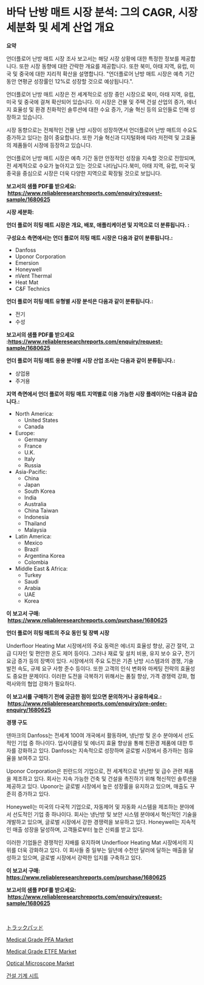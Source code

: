 <p><h1>바닥 난방 매트 시장 분석: 그의 CAGR, 시장 세분화 및 세계 산업 개요</h1></p><p><strong>요약</strong></p>
<p><p>언더플로어 난방 매트 시장 조사 보고서는 해당 시장 상황에 대한 특정한 정보를 제공합니다. 또한 시장 동향에 대한 간략한 개요를 제공합니다. 또한 북미, 아태 지역, 유럽, 미국 및 중국에 대한 지리적 확산을 설명합니다. "언더플로어 난방 매트 시장은 예측 기간 동안 연평균 성장률인 12%로 성장할 것으로 예상됩니다.".</p><p>언더플로어 난방 매트 시장은 전 세계적으로 성장 중인 시장으로 북미, 아태 지역, 유럽, 미국 및 중국에 걸쳐 확산되어 있습니다. 이 시장은 건물 및 주택 건설 산업의 증가, 에너지 효율성 및 환경 친화적인 솔루션에 대한 수요 증가, 기술 혁신 등의 요인들로 인해 성장하고 있습니다.</p><p>시장 동향으로는 전체적인 건물 난방 시장이 성장하면서 언더플로어 난방 매트의 수요도 증가하고 있다는 점이 중요합니다. 또한 기술 혁신과 디지털화에 따라 저전력 및 고효율의 제품들이 시장에 등장하고 있습니다.</p><p>언더플로어 난방 매트 시장은 예측 기간 동안 안정적인 성장을 지속할 것으로 전망되며, 전 세계적으로 수요가 높아지고 있는 것으로 나타납니다.북미, 아태 지역, 유럽, 미국 및 중국을 중심으로 시장은 더욱 다양한 지역으로 확장될 것으로 보입니다.</p></p>
<p><strong>보고서의 샘플 PDF를 받으세요: &nbsp;<a href="https://www.reliableresearchreports.com/enquiry/request-sample/1680625">https://www.reliableresearchreports.com/enquiry/request-sample/1680625</a></strong></p>
<p><strong>시장 세분화:</strong></p>
<p><strong> 언더 플로어 히팅 매트 시장은 개요, 배포, 애플리케이션 및 지역으로 더 분류됩니다. :</strong></p>
<p><strong>구성요소 측면에서는 언더 플로어 히팅 매트 시장은 다음과 같이 분류됩니다.:</strong></p>
<p><ul><li>Danfoss</li><li>Uponor Corporation</li><li>Emersion</li><li>Honeywell</li><li>nVent Thermal</li><li>Heat Mat</li><li>C&F Technics</li></ul></p>
<p><strong> 언더 플로어 히팅 매트 유형별 시장 분석은 다음과 같이 분류됩니다.:</strong></p>
<p><ul><li>전기</li><li>수성</li></ul></p>
<p><strong>보고서의 샘플 PDF를 받으세요 :<a href="https://www.reliableresearchreports.com/enquiry/request-sample/1680625">https://www.reliableresearchreports.com/enquiry/request-sample/1680625</a></strong></p>
<p><strong> 언더 플로어 히팅 매트 응용 분야별 시장 산업 조사는 다음과 같이 분류됩니다.:</strong></p>
<p><ul><li>상업용</li><li>주거용</li></ul></p>
<p><strong>지역 측면에서 언더 플로어 히팅 매트 지역별로 이용 가능한 시장 플레이어는 다음과 같습니다.:</strong></p>
<p><ul>
    <li>
        North America:
        <ul>
            <li>United States</li>
            <li>Canada</li>
        </ul>
    </li>
    <li>
        Europe:
        <ul>
            <li>Germany</li>
            <li>France</li>
            <li>U.K.</li>
            <li>Italy</li>
            <li>Russia</li>
        </ul>
    </li>
    <li>
        Asia-Pacific:
        <ul>
            <li>China</li>
            <li>Japan</li>
            <li>South Korea</li>
            <li>India</li>
            <li>Australia</li>
            <li>China Taiwan</li>
            <li>Indonesia</li>
            <li>Thailand</li>
            <li>Malaysia</li>
        </ul>
    </li>
    <li>
        Latin America:
        <ul>
            <li>Mexico</li>
            <li>Brazil</li>
            <li>Argentina Korea</li>
            <li>Colombia</li>
        </ul>
    </li>
    <li>
        Middle East & Africa:
        <ul>
            <li>Turkey</li>
            <li>Saudi</li>
            <li>Arabia</li>
            <li>UAE</li>
            <li>Korea</li>
        </ul>
    </li>
    </ul></p>
<p><strong>이 보고서 구매: &nbsp;<a href="https://www.reliableresearchreports.com/purchase/1680625">https://www.reliableresearchreports.com/purchase/1680625</a></strong></p>
<p><strong>언더 플로어 히팅 매트의 주요 동인 및 장벽 시장</strong></p>
<p><p>Underfloor Heating Mat 시장에서의 주요 동력은 에너지 효율성 향상, 공간 절약, 고급 디자인 및 편안한 온도 제어 등이다. 그러나 재료 및 설치 비용, 유지 보수 요구, 전기 요금 증가 등의 장벽이 있다. 시장에서의 주요 도전은 기존 난방 시스템과의 경쟁, 기술 발전 속도, 규제 요구 사항 준수 등이다. 또한 고객의 인식 변화와 마케팅 전략의 효율성도 중요한 문제이다. 이러한 도전을 극복하기 위해서는 품질 향상, 가격 경쟁력 강화, 협력사와의 협업 강화가 필요하다.</p></p>
<p><strong>이 보고서를 구매하기 전에 궁금한 점이 있으면 문의하거나 공유하세요.: &nbsp;<a href="https://www.reliableresearchreports.com/enquiry/pre-order-enquiry/1680625">https://www.reliableresearchreports.com/enquiry/pre-order-enquiry/1680625</a></strong></p>
<p><strong>경쟁 구도</strong></p>
<p><p>덴마크의 Danfoss는 전세계 100여 개국에서 활동하며, 냉난방 및 온수 분야에서 선도적인 기업 중 하나이다. 업사이클링 및 에너지 효율 향상을 통해 친환경 제품에 대한 투자를 강화하고 있다. Danfoss는 지속적으로 성장하며 글로벌 시장에서 증가하는 점유율을 보여주고 있다.</p><p>Uponor Corporation은 핀란드의 기업으로, 전 세계적으로 냉난방 및 급수 관련 제품을 제조하고 있다. 회사는 지속 가능한 건축 및 건설을 촉진하기 위해 혁신적인 솔루션을 제공하고 있다. Uponor는 글로벌 시장에서 높은 성장률을 유지하고 있으며, 매출도 꾸준히 증가하고 있다.</p><p>Honeywell는 미국의 다국적 기업으로, 자동제어 및 자동화 시스템을 제조하는 분야에서 선도적인 기업 중 하나이다. 회사는 냉난방 및 보안 시스템 분야에서 혁신적인 기술을 개발하고 있으며, 글로벌 시장에서 강한 경쟁력을 보유하고 있다. Honeywell는 지속적인 매출 성장을 달성하며, 고객들로부터 높은 신뢰를 받고 있다.</p><p>이러한 기업들은 경쟁적인 지배를 유지하며 Underfloor Heating Mat 시장에서의 지위를 더욱 강화하고 있다. 이 회사들 중 일부는 일년에 수천만 달러에 달하는 매출을 달성하고 있으며, 글로벌 시장에서 강력한 입지를 구축하고 있다.</p></p>
<p><strong>이 보고서 구매: &nbsp; <a href="https://www.reliableresearchreports.com/purchase/1680625">https://www.reliableresearchreports.com/purchase/1680625</a></strong></p>
<p><strong>보고서의 샘플 PDF를 받으세요: &nbsp;<a href="https://www.reliableresearchreports.com/enquiry/request-sample/1680625">https://www.reliableresearchreports.com/enquiry/request-sample/1680625</a></strong><strong></strong></p>
<p>&nbsp;</p>
<p><p><a href="https://github.com/xnljig2898992/Market-Research-Report-List-1/blob/main/82708263014.md">トラックパッド</a></p><p><a href="https://issuu.com/reportprime-2/docs/medical-grade-pfa-market-size-2030.pptx">Medical Grade PFA Market</a></p><p><a href="https://issuu.com/reportprime-2/docs/medical-grade-etfe-market-size-2030.pptx">Medical Grade ETFE Market</a></p><p><a href="https://github.com/PeterParrish5/Market-Research-Report-List-4/blob/main/optical-microscope-market.md">Optical Microscope Market</a></p><p><a href="https://github.com/trmesnao7959541/Market-Research-Report-List-1/blob/main/18662112646.md">건설 기계 시트</a></p></p>